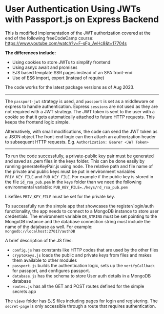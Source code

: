 # User Authentication Using JWTs with Passport.js on Express Backend

This is modified implementation of the JWT authorization covered at the end of the following freeCodeCamp course:
https://www.youtube.com/watch?v=F-sFp_AvHc8&t=17704s


**The differences include:**
- Using cookies to store JWTs to simplify frontend
- Using asnyc await and promises
- EJS based template SSR pages instead of an SPA front-end
- Use of ES6 import, export (instead of require)

The code works for the latest package versions as of Aug 2023.


----

The `passport-jwt` strategy is used, and `passport` is set as a middleware on express to handle authentication. Express `sessions` are not used as they are not required with a JWT strategy. The JWT token is sent to the user with a cookie so that it gets automatically attached to future HTTP requests. This keeps the frontend logic simple.

Alternatively, with small modifications, the code can send the JWT token as a JSON object.The front-end logic can then attach an authorization header to subsequent HTTP requests.
E.g.
`Authorization: Bearer <JWT Token>`



-----

To run the code successfully, a private-public key pair must be generated and saved as .pem files in the keys folder. This can be done easily by running generateKeyPair.js using node. 
The relative path and file name of the private and public keys must be put in environment variables `PRIV_KEY_FILE` and `PUB_KEY_FILE`. For example if the public key is stored in the file `id_rsa_pub.pem` in the `keys` folder than we need the following environmental variable:
`PUB_KEY_FILE=./keys/rd_rsa_pub.pem`

Likefiles `PRIV_KEY_FILE` must be set for the private key.

To successfully run the simple app that showcases the register/login/auth functionality, the app needs to connect to a MongoDB instance to store user credentials. The environment variable `DB_STRING` must be set pointing to the MongoDB instance and the database connection string must include the name of the database as well. For example: `mongodb://localhost:27017/authDB`

A brief description of the JS files:
- `config.js` has constants like HTTP codes that are used by the other files
- `cryptoKeys.js` loads the public and private keys from files and makes them available to other modules
- `passport.js` builds the authentication logic, sets up the `verifyCallback` for passport, and configures passport.
- `database.js` has the schema to store User auth details in a MongoDB database
- `routes.js` has all the GET and POST routes defined for the simple secrets app 

The `views` folder has EJS files including pages for login and registering. The `secret-page` is only accessible through a route that requires authentication.


